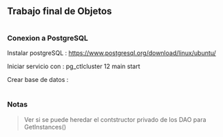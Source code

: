 ## Trabajo final de Objetos

#

### Conexion a PostgreSQL

Instalar postgreSQL : https://www.postgresql.org/download/linux/ubuntu/

Iniciar servicio con :     pg_ctlcluster 12 main start

Crear base de datos :

#
### Notas

> Ver si se puede heredar el contstructor privado de los DAO para GetInstances()
